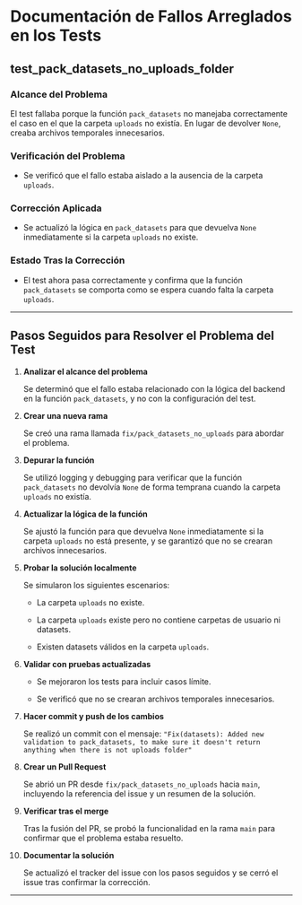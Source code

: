 # Documentación de Fallos Arreglados en los Tests

## **test_pack_datasets_no_uploads_folder**


### **Alcance del Problema**

El test fallaba porque la función `pack_datasets` no manejaba correctamente el caso en el que la carpeta `uploads` no existía. En lugar de devolver `None`, creaba archivos temporales innecesarios.

### **Verificación del Problema**

- Se verificó que el fallo estaba aislado a la ausencia de la carpeta `uploads`.

### **Corrección Aplicada**

- Se actualizó la lógica en `pack_datasets` para que devuelva `None` inmediatamente si la carpeta `uploads` no existe.

### **Estado Tras la Corrección**

- El test ahora pasa correctamente y confirma que la función `pack_datasets` se comporta como se espera cuando falta la carpeta `uploads`.

---

## Pasos Seguidos para Resolver el Problema del Test

1. **Analizar el alcance del problema**  

   Se determinó que el fallo estaba relacionado con la lógica del backend en la función `pack_datasets`, y no con la configuración del test.

2. **Crear una nueva rama**  

   Se creó una rama llamada `fix/pack_datasets_no_uploads` para abordar el problema.

3. **Depurar la función**  

   Se utilizó logging y debugging para verificar que la función `pack_datasets` no devolvía `None` de forma temprana cuando la carpeta `uploads` no existía.

4. **Actualizar la lógica de la función** 

   Se ajustó la función para que devuelva `None` inmediatamente si la carpeta `uploads` no está presente, y se garantizó que no se crearan archivos innecesarios.

5. **Probar la solución localmente**  

   Se simularon los siguientes escenarios:

   - La carpeta `uploads` no existe.

   - La carpeta `uploads` existe pero no contiene carpetas de usuario ni datasets.

   - Existen datasets válidos en la carpeta `uploads`.

6. **Validar con pruebas actualizadas** 

   - Se mejoraron los tests para incluir casos límite.

   - Se verificó que no se crearan archivos temporales innecesarios.

7. **Hacer commit y push de los cambios** 

   Se realizó un commit con el mensaje: `"Fix(datasets): Added new validation to pack_datasets, to make sure it doesn't return anything when there is not uploads folder"`

8. **Crear un Pull Request**  

   Se abrió un PR desde `fix/pack_datasets_no_uploads` hacia `main`, incluyendo la referencia del issue y un resumen de la solución.

9. **Verificar tras el merge**  

   Tras la fusión del PR, se probó la funcionalidad en la rama `main` para confirmar que el problema estaba resuelto.

10. **Documentar la solución**  

    Se actualizó el tracker del issue con los pasos seguidos y se cerró el issue tras confirmar la corrección.

---
